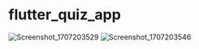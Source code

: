 # flutter_quiz_app
![Screenshot_1707203529](https://github.com/jahanavi1/flutter_quiz_app/assets/29141891/682a88b1-90a6-49e6-a5fc-bb9215eb0d4e)
![Screenshot_1707203546](https://github.com/jahanavi1/flutter_quiz_app/assets/29141891/0327c43b-4031-4e80-a854-b2e93f9057b6)
